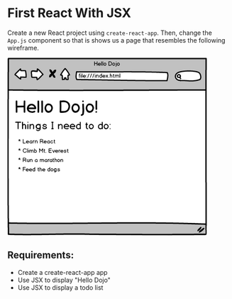 # First React With JSX

Create a new React project using `create-react-app`. Then, change the `App.js` component so that is shows us a page that resembles the following wireframe.

![Hello](hello.png)

## Requirements:

- Create a create-react-app app
- Use JSX to display "Hello Dojo"
- Use JSX to display a todo list